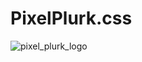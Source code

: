 # PixelPlurk.css
![pixel_plurk_logo](https://user-images.githubusercontent.com/4176802/231839890-a084c430-d022-4727-ba72-2373189322c9.jpg)
